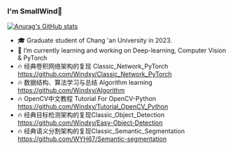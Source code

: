 ### I'm SmallWind👋
[![Anurag's GitHub stats](https://github-readme-stats.vercel.app/api?username=Windxy)](https://github.com/anuraghazra/github-readme-stats)
- 🎓 Graduate student of Chang 'an University in 2023.
- 🌱 I’m currently learning and working on Deep-learning, Computer Vision & PyTorch
- :fire: 经典卷积网络架构的复现 Classic_Network_PyTorch <https://github.com/Windxy/Classic_Network_PyTorch>
- :fire: 数据结构、算法学习与总结 Algorithm learning <https://github.com/Windxy/Algorithm>
- :fire: OpenCV中文教程 Tutorial For OpenCV-Python <https://github.com/Windxy/Tutorial_OpenCV_Python>
- :fire: 经典目标检测架构的复现Classic_Object_Detection <https://github.com/Windxy/Easy-Object-Detection>
- :fire: 经典语义分割架构的复现Classic_Semantic_Segmentation <https://github.com/WYH67/Semantic-segmentation>
<!--
**Windxy/Windxy** is a ✨ _special_ ✨ repository because its `README.md` (this file) appears on your GitHub profile.

Here are some ideas to get you started:
### Hi there 👋
- 🔭 I’m currently working on ...
- 🌱 I’m currently learning ...
- 👯 I’m looking to collaborate on ...
- 🤔 I’m looking for help with ...
- 💬 Ask me about ...
- 📫 How to reach me: ...
- 😄 Pronouns: ...
- ⚡ Fun fact: ...
- 📖📦

<img src="https://github-profile-trophy.vercel.app/?username=Windxy&theme=flat&column=7" alt="logo" height="160" align="center" style="margin: auto; margin-bottom: 20px;" />

-->
